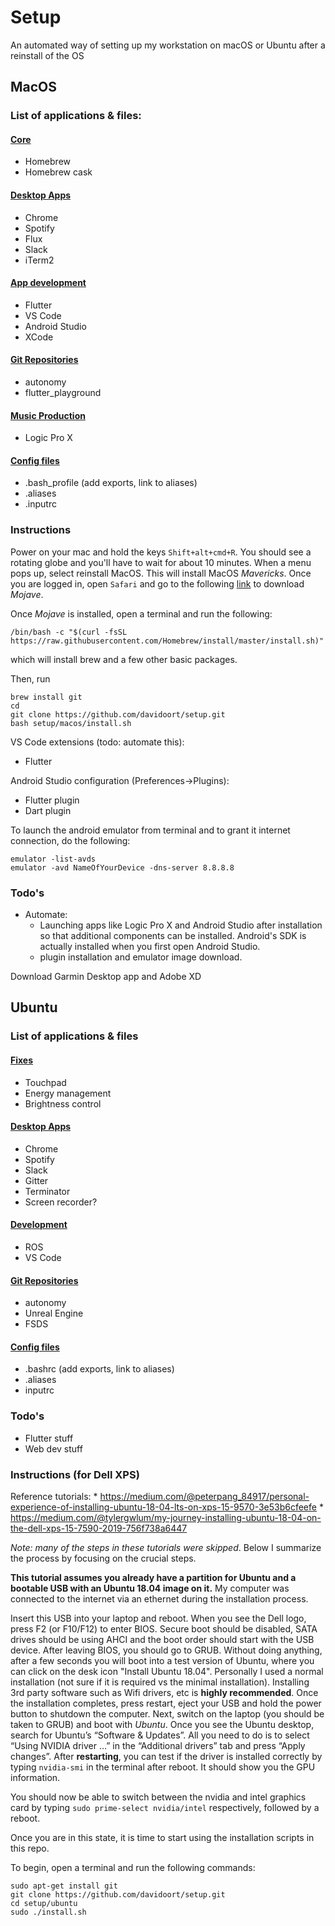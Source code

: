 # Setup
An automated way of setting up my workstation on macOS or Ubuntu after a reinstall of the OS

## MacOS
### List of applications & files:
#### [Core](macos/scripts/install.sh)
 * Homebrew
 * Homebrew cask
#### [Desktop Apps](macos/scripts/destop_apps.sh)
 * Chrome
 * Spotify
 * Flux
 * Slack
 * iTerm2
#### [App development](macos/scripts/appdevel.sh) 
 * Flutter
 * VS Code
 * Android Studio
 * XCode
#### [Git Repositories](macos/scripts/git_repos.sh)
 * autonomy
 * flutter_playground
#### [Music Production](macos/scripts/music_production.sh)
 * Logic Pro X
#### [Config files](macos/scripts/config_files.sh)
 * .bash_profile (add exports, link to aliases)
 * .aliases
 * .inputrc


### Instructions

Power on your mac and hold the keys `Shift+alt+cmd+R`. You should see a rotating globe and you'll have to wait for about 10 minutes. When a menu pops up, select reinstall MacOS. This will install MacOS _Mavericks_. Once you are logged in, open `Safari` and go to the following [link](https://support.apple.com/es-lamr/HT210190) to download _Mojave_.

Once _Mojave_ is installed, open a terminal and run the following:

```
/bin/bash -c "$(curl -fsSL https://raw.githubusercontent.com/Homebrew/install/master/install.sh)"
```
which will install brew and a few other basic packages.

Then, run 
```
brew install git
cd 
git clone https://github.com/davidoort/setup.git
bash setup/macos/install.sh 
```

VS Code extensions (todo: automate this):

* Flutter 

Android Studio configuration (Preferences->Plugins):

* Flutter plugin
* Dart plugin

To launch the android emulator from terminal and to grant it internet connection, do the following:

```
emulator -list-avds
emulator -avd NameOfYourDevice -dns-server 8.8.8.8
```

### Todo's
* Automate:
    * Launching apps like Logic Pro X and Android Studio after installation so that additional components can be installed. Android's SDK is actually installed when you first open Android Studio.
    * plugin installation and emulator image download.
    
Download Garmin Desktop app and Adobe XD

## Ubuntu
 
### List of applications & files
#### [Fixes](macos/scripts/fixes.sh)
 * Touchpad
 * Energy management
 * Brightness control
#### [Desktop Apps](macos/scripts/destop_apps.sh)
 * Chrome
 * Spotify
 * Slack
 * Gitter
 * Terminator
 * Screen recorder?
#### [Development](macos/scripts/appdevel.sh) 
 * ROS 
 * VS Code
#### [Git Repositories](macos/scripts/git_repos.sh)
 * autonomy
 * Unreal Engine
 * FSDS
#### [Config files](macos/scripts/utils.sh)
 * .bashrc (add exports, link to aliases)
 * .aliases
 * inputrc

 ### Todo's
* Flutter stuff
* Web dev stuff

 
### Instructions (for Dell XPS)

Reference tutorials:
    * https://medium.com/@peterpang_84917/personal-experience-of-installing-ubuntu-18-04-lts-on-xps-15-9570-3e53b6cfeefe
    * https://medium.com/@tylergwlum/my-journey-installing-ubuntu-18-04-on-the-dell-xps-15-7590-2019-756f738a6447

*Note: many of the steps in these tutorials were skipped*. Below I summarize the process by focusing on the crucial steps.

**This tutorial assumes you already have a partition for Ubuntu and a bootable USB with an Ubuntu 18.04 image on it.** My computer was connected to the internet via an ethernet during the installation process.

Insert this USB into your laptop and reboot. When you see the Dell logo, press F2 (or F10/F12) to enter BIOS. Secure boot should be disabled, SATA drives should be using AHCI and the boot order should start with the USB device. After leaving BIOS, you should go to GRUB. Without doing anything, after a few seconds you will boot into a test version of Ubuntu, where you can click on the desk icon "Install Ubuntu 18.04". Personally I used a normal installation (not sure if it is required vs the minimal installation). Installing 3rd party software such as Wifi drivers, etc is **highly recommended**. Once the installation completes, press restart, eject your USB and hold the power button to shutdown the computer. Next, switch on the laptop (you should be taken to GRUB) and boot with *Ubuntu*. Once you see the Ubuntu desktop, search for Ubuntu’s “Software & Updates”. All you need to do is to select “Using NVIDIA driver …” in the “Additional drivers” tab and press “Apply changes”. After **restarting**, you can test if the driver is installed correctly by typing `nvidia-smi` in the terminal after reboot. It should show you the GPU information. 

You should now be able to switch between the nvidia and intel graphics card by typing `sudo prime-select nvidia/intel` respectively, followed by a reboot.

Once you are in this state, it is time to start using the installation scripts in this repo.

To begin, open a terminal and run the following commands:
```
sudo apt-get install git 
git clone https://github.com/davidoort/setup.git
cd setup/ubuntu
sudo ./install.sh
```

